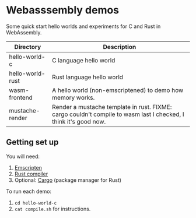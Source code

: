 Webasssembly demos
==================

Some quick start hello worlds and experiments for C and Rust in WebAssembly.

Directory        | Description         
-----------------|---------------------
hello-world-c    | C language hello world
hello-world-rust | Rust language hello world
wasm-frontend    | A hello world (non-emscriptened) to demo how memory works.
mustache-render  | Render a mustache template in rust. FIXME: cargo couldn't compile to wasm last I checked, I think it's good now.

Getting set up
--------------

You will need:

1. [Emscripten](https://kripken.github.io/emscripten-site/docs/getting_started/downloads.html)
1. [Rust compiler](https://www.rust-lang.org/en-US/install.html)
1. Optional: [Cargo](https://crates.io/install) (package manager for Rust)

To run each demo:

1. `cd hello-world-c`
2. `cat compile.sh` for instructions.

